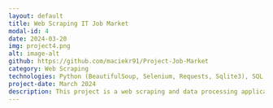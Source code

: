```yaml
---
layout: default
title: Web Scraping IT Job Market
modal-id: 4
date: 2024-03-20
img: project4.png
alt: image-alt
github: https://github.com/maciekr91/Project-Job-Market
category: Web Scraping
technologies: Python (BeautifulSoup, Selenium, Requests, Sqlite3), SQL
project-date: March 2024
description: This project is a web scraping and data processing application designed to extract, process, and store job offer data from two most popular job searching websites for IT branch in Poland justjoin.it and pracuj.pl. It's tailored for users interested in aggregating job market informations, including details like job titles, companies, salaries, locations, and technologies. This tool is particularly useful for job market analysis (which is the subject of my next project) and personal job search.
---
```


